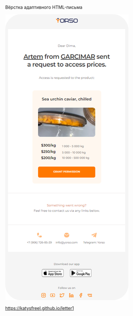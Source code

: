 Вёрстка адаптивного HTML-письма

![Image](https://github.com/KatySFreel/letter1/raw/main/preview.png)

https://katysfreel.github.io/letter1 
